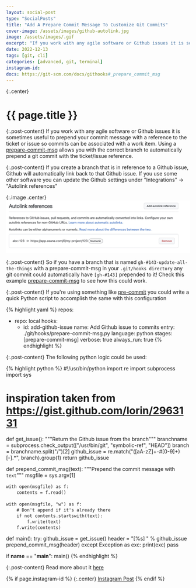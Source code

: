 ```yaml
---
layout: social-post
type: "SocialPosts"
title: "Add A Prepare Commit Message To Customize Git Commits"
cover-image: /assets/images/github-autolink.jpg
image: /assets/images/.gif
excerpt: "If you work with any agile software or Github issues it is sometimes useful to prepend your commit message with a reference to the ticket or issue so commits can be associate with a work item."
date: 2022-12-13
tags: [git, cli]
categories: [advanced, git, terminal]
instagram-id:
docs: https://git-scm.com/docs/githooks#_prepare_commit_msg
---
```

{:.center}
# {{ page.title }}

{:.post-content}
If you work with any agile software or Github issues it is sometimes useful to prepend your commit
message with a reference to the ticket or issue so commits can be associated
with a work item. Using a [prepare-commit-msg](https://git-scm.com/docs/githooks#_prepare_commit_msg)
allows you with the correct branch to automatically prepend a git commit
with the ticket/issue reference.

{:.post-content}
If you create a branch that is in reference to a Github issue, Github will automatically
link back to that Github issue. If you use some other software you can update
the Github settings under "Integrations" -> "Autolink references"

{:.image .center}
![autolink-image](/assets/images/github-autolink.jpg)

{:.post-content}
So if you have a branch that is named `gh-#143-update-all-the-things` with a prepare-commit-msg
in your `.git/hooks directory` any git commit could automatically have `[gh-#143]`
prepended to it! Check this example [prepare-commit-msg](https://github.com/khaliqgant/Configuration-Files/blob/master/git/prepare-commit-msg)
to see how this could work.

{:.post-content}
If you're using something like [pre-commit](https://pre-commit.com/) you could
write a quick Python script to accomplish the same with this configuration

{% highlight yaml %}
repos:
  - repo: local
    hooks:
      - id: add-github-issue
        name: Add Github issue to commits
        entry: ./git/hooks/prepare-commit-msg.py
        language: python
        stages: [prepare-commit-msg]
        verbose: true
        always_run: true
{% endhighlight %}

{:.post-content}
The following python logic could be used:

{% highlight python %}
#!/usr/bin/python
import re
import subprocess
import sys

# inspiration taken from https://gist.github.com/lorin/2963131

def get_issue():
    """Return the Github issue from the branch"""
    branchname = subprocess.check_output(["/usr/bin/git", "symbolic-ref", "HEAD"])
    branch = branchname.split("/")[2]
    github_issue = re.match("([aA-zZ]+-#[0-9]+)[-].*", branch).group(1)
    return github_issue


def prepend_commit_msg(text):
    """Prepend the commit message with `text`"""
    msgfile = sys.argv[1]

    with open(msgfile) as f:
        contents = f.read()

    with open(msgfile, "w") as f:
        # Don't append if it's already there
        if not contents.startswith(text):
            f.write(text)
        f.write(contents)


def main():
    try:
        github_issue = get_issue()
        header = "[%s] " % github_issue
        prepend_commit_msg(header)
    except Exception as exc:
        print(exc)
        pass


if __name__ == "__main__":
    main()
{% endhighlight %}

{:.post-content}
Read more about it <a href="{{page.docs}}" target="_blank">here</a>

{% if page.instagram-id %}
{:.center}
<a class="insta-link" href="https://www.instagram.com/p/{{page.instagram-id}}" target="_blank">Instagram Post</a>
{% endif %}
